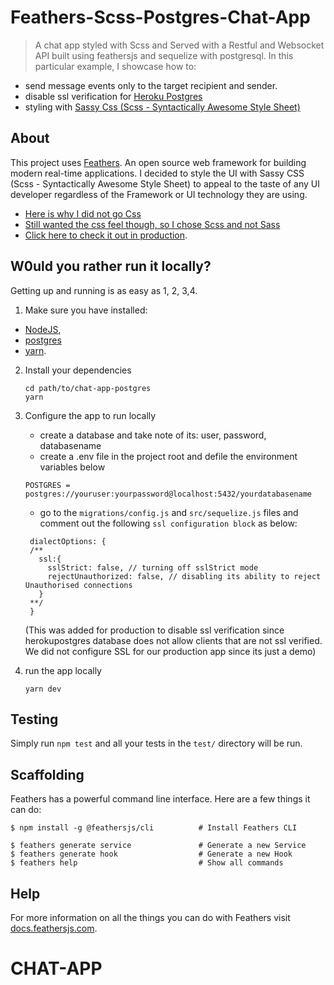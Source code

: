 # Feathers-Scss-Postgres-Chat-App

> A chat app styled with Scss and Served with a Restful and Websocket API built  using feathersjs and sequelize with postgresql.
> In this particular example, I showcase how to:
 - send message events only to the target recipient and sender.
 - disable ssl verification for [Heroku Postgres](https://devcenter.heroku.com/changelog-items/852)
 - styling with [Sassy Css (Scss - Syntactically Awesome Style Sheet)](https://sass-lang.com/guide)

## About

This project uses [Feathers](http://feathersjs.com). An open source web framework for building modern real-time applications.
I decided to style the UI with Sassy CSS (Scss - Syntactically Awesome Style Sheet) to appeal to the taste of any UI developer regardless of the Framework or UI technology they are using. 
  - [Here is why I did not go Css](https://www.geeksforgeeks.org/what-is-the-difference-between-css-and-scss/)
  - [Still wanted the css feel though, so I chose Scss and not Sass](https://www.geeksforgeeks.org/what-is-the-difference-between-scss-and-sass/)
  - [Click here to check it out in production](https://feathers-chat-app.herokuapp.com/). 

## W0uld you rather run it locally?

Getting up and running is as easy as 1, 2, 3,4.

1. Make sure you have  installed:
  - [NodeJS](https://nodejs.org/),
  - [postgres](https://www.postgresql.org/docs/9.3/installation.html)
  - [yarn](https://yarnpkg.com/).
2. Install your dependencies

    ```
    cd path/to/chat-app-postgres
    yarn
    ```

3. Configure the app to run locally
    - create a database and take note of its: user, password, databasename
    - create a .env file in the project root and defile the environment variables below

    ```
    POSTGRES = postgres://youruser:yourpassword@localhost:5432/yourdatabasename
    ```
    - go to the `migrations/config.js` and `src/sequelize.js` files and comment out the following `ssl configuration block` as below:
   
   ```
    dialectOptions: {
    /**
      ssl:{
        sslStrict: false, // turning off sslStrict mode
        rejectUnauthorized: false, // disabling its ability to reject Unauthorised connections
      }
    **/
    }
    ```
    (This was added for production to disable ssl verification since herokupostgres database does not allow clients that are not ssl verified. We did not configure      SSL for our production app since its just a demo)
  4. run the app locally
      ```
      yarn dev
      ```
## Testing

Simply run `npm test` and all your tests in the `test/` directory will be run.

## Scaffolding

Feathers has a powerful command line interface. Here are a few things it can do:

```
$ npm install -g @feathersjs/cli          # Install Feathers CLI

$ feathers generate service               # Generate a new Service
$ feathers generate hook                  # Generate a new Hook
$ feathers help                           # Show all commands
```

## Help

For more information on all the things you can do with Feathers visit [docs.feathersjs.com](http://docs.feathersjs.com).
# CHAT-APP
